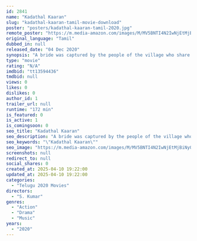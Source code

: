 ```yaml
---
id: 2841
name: "Kadathal Kaaran"
slug: "kadathal-kaaran-tamil-movie-download"
poster: "posters/kadathal-kaaran-tamil-2020.jpg"
remote_poster: "https://m.media-amazon.com/images/M/MV5BNTI4N2IwNjEtMjBiNy00Y2YwLWI3NjEtOTVhNzlmMmM3ZjJjXkEyXkFqcGdeQXVyMTI2OTcwMjQ4._V1_SX300.jpg"
original_language: "Tamil"
dubbed_in: null
released_date: "04 Dec 2020"
synopsis: "A bride was captured by the people of the village who share the stolen things equally. Having shared the bride's jewels evenly, they're also thinking about sharing the bride. How the bride's boyfriend saves her from this chaos for..."
type: "movie"
rating: "N/A"
imdbid: "tt13594436"
tmdbid: null
views: 0
likes: 0
dislikes: 0
author_id: 1
trailer_url: null
runtime: "172 min"
is_featured: 0
is_active: 1
is_comingsoon: 0
seo_title: "Kadathal Kaaran"
seo_description: "A bride was captured by the people of the village who share the stolen things equally. Having shared the bride's jewels evenly, they're also thinking about sharing the bride. How the bride's boyfriend saves her from this chaos for..."
seo_keywords: "\"Kadathal Kaaran\""
seo_image: "https://m.media-amazon.com/images/M/MV5BNTI4N2IwNjEtMjBiNy00Y2YwLWI3NjEtOTVhNzlmMmM3ZjJjXkEyXkFqcGdeQXVyMTI2OTcwMjQ4._V1_SX300.jpg"
screenshots: null
redirect_to: null
social_shares: 0
created_at: 2025-04-10 19:22:00
updated_at: 2025-04-10 19:22:00
categories:
  - "Telugu 2020 Movies"
directors:
  - "S. Kumar"
genres:
  - "Action"
  - "Drama"
  - "Music"
years:
  - "2020"
---
```

